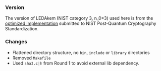 ### Version

The version of LEDAkem (NIST category 3, n_0=3) used here is from the [optimized implementation](https://csrc.nist.gov/CSRC/media/Projects/Post-Quantum-Cryptography/documents/round-2/submissions/LEDAcrypt-Round2.zip) submitted to NIST Post-Quantum Cryptography Standardization.

### Changes

- Flattened directory structure, no `bin`, `include` or `library` directories
- Removed `Makefile`
- Used `sha3.c|h` from Round 1 to avoid external lib dependency.
